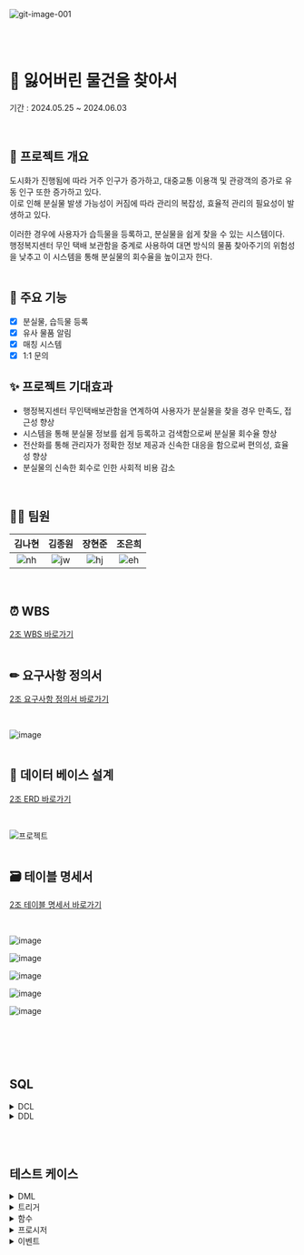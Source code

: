 ![git-image-001](https://github.com/beyond-sw-camp/be08-1st-2go-lofi/assets/82626246/f82e1b48-88e4-40af-882e-afc5e1465fd7)

<br><br>
# 🔎 잃어버린 물건을 찾아서
기간 : 2024.05.25 ~ 2024.06.03

<br>

## 📖 프로젝트 개요
도시화가 진행됨에 따라 거주 인구가 증가하고, 대중교통 이용객 및 관광객의 증가로 유동 인구 또한 증가하고 있다. <br>
이로 인해 분실물 발생 가능성이 커짐에 따라 관리의 복잡성, 효율적 관리의 필요성이 발생하고 있다. <br>

이러한 경우에 사용자가 습득물을 등록하고, 분실물을 쉽게 찾을 수 있는 시스템이다. <br>
행정복지센터 무인 택배 보관함을 중계로 사용하여 대면 방식의 물품 찾아주기의 위험성을 낮추고 이 시스템을 통해 분실물의 회수율을 높이고자 한다. <br>
<br>

## 📌 주요 기능
- [x] 분실물, 습득물 등록
- [x] 유사 물품 알림
- [x] 매칭 시스템
- [x] 1:1 문의 

## ✨ 프로젝트 기대효과
- 행정복지센터 무인택배보관함을 연계하여 사용자가 분실물을 찾을 경우 만족도, 접근성 향상
- 시스템을 통해 분실물 정보를 쉽게 등록하고 검색함으로써 분실물 회수율 향상
- 전산화를 통해 관리자가 정확한 정보 제공과 신속한 대응을 함으로써 편의성, 효율성 향상
- 분실물의 신속한 회수로 인한 사회적 비용 감소

<br>

## 🙋‍♀️ 팀원
|**김나현**|**김종원**|**장현준**|**조은희**|
|:--:|:--:|:--:|:--:|
|![nh](https://github.com/beyond-sw-camp/be08-1st-2team/assets/50538268/03a3cef0-f0f9-43b3-a4e5-923ef03dcf94)|![jw](https://github.com/beyond-sw-camp/be08-1st-2team/assets/50538268/053be393-21bd-4ba1-8670-87cc03fd0efa)|![hj](https://github.com/beyond-sw-camp/be08-1st-2team/assets/50538268/87a81094-5896-409a-bd28-07286394ca15)|![eh](https://github.com/beyond-sw-camp/be08-1st-2team/assets/50538268/782bc8df-6407-42d3-9fdb-e27bcc909252)|

<br>

## ⏰ WBS
[2조 WBS 바로가기](https://docs.google.com/spreadsheets/d/1obRwcAQ55cM4DIk6DChcbbeFNfoHxEs7MsRrZOwzMGg/edit#gid=1981783699)
<br><br>

## ✏ 요구사항 정의서
[2조 요구사항 정의서 바로가기](https://docs.google.com/spreadsheets/d/1obRwcAQ55cM4DIk6DChcbbeFNfoHxEs7MsRrZOwzMGg/edit#gid=0)

<br>

![image](https://github.com/beyond-sw-camp/be08-1st-2go-lofi/assets/82626246/ceb81f56-b9ba-43f6-9bda-49826f43da6c)
<br><br>

## 📝 데이터 베이스 설계
[2조 ERD 바로가기](https://www.erdcloud.com/d/qpyT8r7NFLFYaGqGa)

<br>

![프로젝트](https://github.com/beyond-sw-camp/be08-1st-2go-lofi/assets/82626246/ca7661cf-49f5-471c-b697-b6e3bf80fea9)
<br><br>

## 🗃 테이블 명세서
[2조 테이블 명세서 바로가기](https://docs.google.com/spreadsheets/d/1obRwcAQ55cM4DIk6DChcbbeFNfoHxEs7MsRrZOwzMGg/edit#gid=598624480)

<br>

![image](https://github.com/beyond-sw-camp/be08-1st-2go-lofi/assets/82626246/d264c4e2-fff1-4bd0-a473-93bb2ba9ea92)

![image](https://github.com/beyond-sw-camp/be08-1st-2go-lofi/assets/82626246/fd8dd094-e8ab-42e7-aeef-ebe5dd8328e7)

![image](https://github.com/beyond-sw-camp/be08-1st-2go-lofi/assets/82626246/d6d383c4-6e21-4571-89b0-1712da14b9de)

![image](https://github.com/beyond-sw-camp/be08-1st-2go-lofi/assets/82626246/e0bc38a2-0da7-441e-9610-f11975e38ac3)

![image](https://github.com/beyond-sw-camp/be08-1st-2go-lofi/assets/82626246/a8e3a6c8-a0f8-40e9-adb9-03eed42a6993)

<br>


<br><br>

## SQL

<details>
<summary>DCL</summary>

```sql
GRANT ALL PRIVILEGES ON lostitems.* TO `items`@`%`;
```
</details>

<details>
<summary>DDL</summary>

```sql
CREATE DATABASE lostItems;
CREATE USER `items`@`%` IDENTIFIED BY 'items';

-- 사용자 테이블 (tb_user)
CREATE TABLE tb_user (
    user_no VARCHAR(10),
    user_id VARCHAR(30) UNIQUE,
    user_pw VARCHAR(30) NOT NULL,
    user_mail VARCHAR(30) UNIQUE,
    user_tel VARCHAR(15) NOT NULL,
    user_addr VARCHAR(100) NOT NULL,
    role_no INT,
    ins_date DATE DEFAULT CURDATE(),
    upt_date DATE DEFAULT CURDATE(),
    PRIMARY KEY (user_no),
    FOREIGN KEY (role_no) REFERENCES tb_role(role_no)
);

-- 분실물 테이블(tb_lost_item)
CREATE TABLE tb_lost_item(
    l_item_no VARCHAR(10),
    l_item_name VARCHAR(100) NOT NULL,
    l_item_region VARCHAR(50) NOT NULL,
    l_item_time DATE DEFAULT CURDATE(),
    l_item_des VARCHAR(300),
    user_no VARCHAR(10) NOT NULL,
    category_no INT NOT NULL,
    region_no VARCHAR(10) NOT NULL,
    ins_date DATE DEFAULT CURDATE(),
    upt_date DATE DEFAULT CURDATE(),
    PRIMARY KEY (l_item_no),
    FOREIGN KEY (user_no) REFERENCES tb_user,
    FOREIGN KEY (category_no) REFERENCES tb_category,
    FOREIGN KEY (region_no) REFERENCES tb_region
);

-- 습득물 테이블(tb_found_item)
CREATE TABLE tb_found_item(
    f_item_no VARCHAR(10),
    f_item_name VARCHAR(100) NOT NULL,
    f_item_region VARCHAR(100) NOT NULL,
    f_item_time DATE DEFAULT CURDATE(),
    f_item_des VARCHAR(300),
    user_no VARCHAR(10) NOT NULL,
    category_no INT NOT NULL,
    region_no VARCHAR(10) NOT NULL,
    ins_date DATE DEFAULT CURDATE(),
    upt_date DATE DEFAULT CURDATE(),
    PRIMARY KEY(f_item_no),
    FOREIGN KEY(user_no) REFERENCES tb_user,
    FOREIGN KEY(category_no) REFERENCES tb_category,
    FOREIGN KEY(region_no) REFERENCES tb_region
);

-- 매칭 테이블(tb_match)
CREATE TABLE tb_match (
    match_no VARCHAR(10),
    f_item_no VARCHAR(10) NOT NULL,
    l_item_no VARCHAR(10) NOT NULL,
    match_status BOOLEAN NOT NULL DEFAULT FALSE,
    match_date DATE DEFAULT CURDATE(),
    ins_date DATE DEFAULT CURDATE(),
    upt_date DATE DEFAULT CURDATE(),
    PRIMARY KEY(match_no),
    FOREIGN KEY(f_item_no) REFERENCES tb_found_item(f_item_no)
    DELETE ON CASCADE,
    FOREIGN KEY(l_item_no) REFERENCES tb_lost_item(l_item_no)
    DELETE ON CASCADE
);

-- 게시판 테이블 (tb_board)
CREATE TABLE tb_board (
    board_no VARCHAR(10) PRIMARY KEY,
    board_title VARCHAR(100) NOT NULL,
    board_detail VARCHAR(300) NOT NULL,
    board_type CHAR(1) NOT NULL CHECK (board_type IN ('b','r', 'n')),
    ins_date DATE DEFAULT CURDATE(),
    upt_date DATE DEFAULT CURDATE(),
    up_board_no VARCHAR(10),
    user_no VARCHAR(10) NOT NULL,
    FOREIGN KEY(user_no) REFERENCES tb_user
);

-- 알림 테이블 (tb_notification)
CREATE TABLE tb_notification (
    noti_no VARCHAR(10),
    noti_date DATE DEFAULT CURDATE(),
    detail VARCHAR(300) NOT NULL,
    user_no VARCHAR(10) NOT NULL,
    match_no VARCHAR(10) NOT NULL,
    ins_date DATE DEFAULT CURDATE(),
    upt_date DATE DEFAULT CURDATE(),
    PRIMARY KEY (noti_no),
    FOREIGN KEY (user_no) REFERENCES tb_user(user_no),
    FOREIGN KEY (match_no) REFERENCES tb_match(match_no)
    DELETE ON CASCADE
);

-- 지역 테이블(tb_region)
CREATE TABLE tb_region (
    region_no VARCHAR(10) PRIMARY KEY,
    sido_name VARCHAR(10),
    sigg_name VARCHAR(10),
    emd_name VARCHAR(10),
    li_name VARCHAR(10),
    ranking VARCHAR(5),
    ins_date VARCHAR(10),
    del_date VARCHAR(10),
    prev_region_no VARCHAR(10)
);

-- tb_region 인덱스 추가
CREATE INDEX idx_tb_region
ON tb_region(sido_name, sigg_name, emd_name, li_name);

-- 권한 테이블(tb_role)
CREATE TABLE tb_role (
    role_no INT PRIMARY KEY,
    role_name VARCHAR(10) UNIQUE
);

-- 카테고리 테이블(tb_category)
CREATE TABLE tb_category (
    category_no INT PRIMARY KEY,
    category_name VARCHAR(20) NOT NULL
);

```
</details>

<br><br>

## 테스트 케이스

<details><summary>DML
</summary>

<details><summary>1. 사용자
</summary>

<details><summary>가입
</summary>

```sql
INSERT INTO tb_user
VALUES ('사용자 번호', '사용자 이름', '사용자 아이디', '사용자 비밀번호', '사용자 이메일', '전화번호', '지역', 권한번호, DEFAULT, DEFAULT);
```
</details>
<details><summary>로그인
</summary>

```sql
SELECT `user_id`, `user_pw`
FROM tb_user
WHERE `user_id` = '사용자 아이디' AND `user_pw` = SHA2('사용자 비밀번호', 256);
```
</details>
<details><summary>아이디 찾기
</summary>

```sql
SELECT `user_id`,
        `user_mail`
FROM tb_user
WHERE `user_mail` = '사용자 이메일';
```
</details>

<details><summary>비밀번호 찾기/변경
</summary>

```sql
UPDATE tb_user
SET `user_pw` = SHA2('변경 할 비밀번호', 256)
WHERE `user_pw` = (
	SELECT `user_pw` 
	FROM `tb_user`
	WHERE `user_id` = '사용자 아이디' 
	  AND `user_mail` = '사용자 이메일'
	  AND `user_tel` = '사용자 전화번호');
```
</details>
<details><summary>사용자 정보 조회
</summary>

```sql
SELECT `user_name`, `user_mail`, `user_tel`, `user_addr`
FROM tb_user
WHERE `user_id` = '사용자 아이디' AND `user_pw` = SHA2('사용자 비밀번호', 256);
```
</details>

<details><summary>문의
</summary>

```sql
INSERT INTO tb_board
VALUES ('문의 번호', '제목', '내용',
 'b', DEFAULT, DEFAULT, NULL, '사용자 번호');
```
</details>

<details><summary>탈퇴
</summary>

```sql
DELETE
FROM tb_user
WHERE `user_id` = '사용자 아이디' 
  AND `user_pw` = SHA2('사용자 비밀번호', 256)
  AND `user_email` = '사용자 이메일';
```
</details>
</details>

<details><summary>2. 분실물
</summary>

<details><summary>분실물 등록
</summary>

```sql
INSERT INTO tb_lost_item 
VALUES (GET_NO('분실물 번호'), '분실물 이름', 분실 장소', '분실 시간', '설명',
            분실물 등록일자', '분실물 수정일자', '사용자 번호', '카테고리 번호', '지역 번호');
```
</details>


<details><summary>분실물 검색
</summary>

```sql
SELECT lost.*
FROM tb_lost_item lost
INNER JOIN tb_region region ON lost.region_no = region.region_no
INNER JOIN tb_category cate ON lost.category_no = cate.category_no
WHERE lost.category_no = '카테고리 번호' 
AND lost.category_no = cate.category_no
AND lost.region_no = region.region_no;
```
</details>

<details><summary>분실물 수정
</summary>

```sql
UPDATE tb_lost_item
INNER JOIN tb_user `user` ON lost.user_no = `user`.user_no
SET l_item_name = '수정할 수집품 이름',
     l_item_region = '수정할 수집품 장소',
     l_item_des = '수정할 수집품 설명'
WHERE user_id = '사용자 아이디' AND l_item_no = '분실물 번호';
```
</details>

<details><summary>분실물 삭제
</summary>

```sql
DELETE
FROM tb_lost_item
WHERE l_item_no IN (
    SELECT li.l_item_no
    FROM tb_lost_item li
    LEFT OUTER JOIN tb_match m ON li.l_item_no = m.l_item_no
    WHERE m.match_status = 0
      AND li.l_item_no = '분실물 번호');
```
</details>

<details><summary>나의 분실물 조회
</summary>

```sql
SELECT lost.*
FROM tb_lost_item lost
INNER JOIN tb_user `user` ON lost.user_no = `user`.user_no
WHERE `user`.user_id = '사용자 아이디'
ORDER BY lost.ins_date DESC; 
```
</details>
</details>

<details><summary>3. 습득물
</summary>

<details><summary>습득물 등록
</summary>

```sql
INSERT INTO tb_lost_item
VALUES ('습득물 번호',
            '습득물 이름',
            '습득 장소',
            '습득 시간',
            '설명',
            '습득물 등록일자',
            '습득물 수정일자',
            '사용자 번호',
            '카테고리 번호',
            '지역 번호');
```
</details>


<details><summary>습득물 조회
</summary>

```sql
SELECT f.*
FROM tb_found_item f
INNER JOIN tb_category c ON f.category_no = c.category_no
INNER JOIN tb_region r ON f.region_no = r.region_no
WHERE category_name = '카테고리 이름' OR sido_name = '시도명';
```
</details>

<details><summary>습득물 수정
</summary>

```sql
UPDATE tb_found_item f
INNER JOIN tb_user u ON f.user_no = u.user_no 
SET f_item_name = '수정할 습득물 이름',
     f_item_region = '수정할 습득 장소',
     f_item_des = '수정할 습득물 상세정보내용',
     ins_date = '수정한 날짜';
```
</details>

<details><summary>습득물 삭제
</summary>

```sql
DELETE
FROM tb_found_item
WHERE f_item_no IN (
    SELECT f.f_item_no
    FROM tb_fount_item f
    LEFT OUTER JOIN tb_match m ON f.f_item_no = m.f_item_no
    WHERE m.match_status = 0
      AND fi.f_item_no = '분실물 번호');
```
</details>

<details><summary>나의 습득물 조회
</summary>

```sql
SELECT f.*, user_id
FROM tb_found_item f
INNER JOIN tb_user u ON f.user_no = u.user_no
WHERE user_id = '사용자 아이디';
```
</details>
</details>

</details>

<details><summary>트리거
</summary>

<details><summary>분실물이 등록된 경우 알림 전송 트리거
</summary>
    
```sql
DELIMITER $$
CREATE OR REPLACE TRIGGER trg_match_loit
AFTER INSERT ON tb_lost_item
FOR EACH ROW
BEGIN
    DECLARE f_cnt INT;

    SELECT COUNT(f_item_no) INTO f_cnt
    FROM tb_found_item
    WHERE region_no LIKE CONCAT(SUBSTRING(NEW.region_no, 1, 4), '%')
      AND category_no = NEW.category_no;

    IF f_cnt >= 1 THEN
        INSERT INTO tb_match (match_no, f_item_no, l_item_no)
        SELECT GET_NO('tb_match'),
               f_item_no,
               NEW.l_item_no
        FROM tb_found_item
        WHERE region_no LIKE CONCAT(SUBSTRING(NEW.region_no, 1, 4), '%')
          AND category_no = NEW.category_no;
    END IF;

END$$
DELIMITER ;
```
</details>

<details><summary>습득물이 등록된 경우 알림 전송 트리거
</summary>
    
```sql
DELIMITER $$
CREATE OR REPLACE TRIGGER trg_match_fdit
AFTER INSERT ON tb_found_item
FOR EACH ROW
BEGIN
    DECLARE l_cnt INT;

    SELECT COUNT(l_item_no) INTO l_cnt
    FROM tb_lost_item
    WHERE region_no LIKE CONCAT(SUBSTRING(NEW.region_no, 1, 4), '%')
      AND category_no = NEW.category_no;

    IF l_cnt >= 1 THEN
        INSERT INTO tb_match (match_no, f_item_no, l_item_no)
        SELECT GET_NO('tb_match'),
               NEW.f_item_no,
               l_item_no
        FROM tb_lost_item
        WHERE region_no LIKE CONCAT(SUBSTRING(NEW.region_no, 1, 4), '%')
          AND category_no = NEW.category_no;
    END IF;

END$$
DELIMITER ;
```
</details>
</details>

</details>

<details><summary>함수
</summary>
    
```sql
BEGIN
	DECLARE v_prefix VARCHAR(10);
 	DECLARE v_hypen CHAR(1);
 	DECLARE v_formmater INT;
	DECLARE v_no VARCHAR(30);
	
	-- id 규칙 가져오기
	SELECT PREFIX, hypen_yn, formmater 
	INTO v_prefix, v_hypen, v_formmater
	FROM auto_no
	WHERE TABLE_NAME = tb_name;
	
	-- 가져온 값으로 insert update
	INSERT INTO auto_no_dtl
	(TABLE_NAME, PREFIX, hypen_yn, formmater)
	VALUES
	(tb_name, v_prefix, v_hypen, v_formmater)
	ON DUPLICATE KEY
	UPDATE SEQUENCE = SEQUENCE + 1;
	
	SELECT CONCAT(PREFIX, if(hypen_yn = 'Y', '-', ''), LPAD(SEQUENCE, 8, '0')) INTO v_NO
	FROM auto_no_dtl
	WHERE TABLE_NAME = tb_name
	  AND PREFIX = v_prefix
	  AND hypen_yn = v_hypen
	  AND formmater = v_formmater;

	RETURN v_no;
END
```
</details>

<details><summary>프로시저
</summary>

<details><summary>180일 지난 습득물 삭제 프로시저
</summary>

```sql
DELIMITER $$
CREATE OR REPLACE PROCEDURE delFdProc ()
BEGIN
      INSERT INTO tb_recyclebin(
      rb_no, delete_tpye, f_item_name, f_item_region, f_item_time, f_item_des, f_user_no, f_category_no, f_region_no
      ) SELECT
      GET_NO('tb_recyclebin') , 'PE', A.f_item_name, A.f_item_region, A.f_item_time, A.f_item_des, A.user_no, A.category_no, A.region_no
      FROM tb_found_item A
      LEFT OUTER JOIN
        (SELECT fi.l_item_no
         FROM tb_found_item fi
         LEFT OUTER JOIN tb_match m ON m.f_item_no = li.f_item_no
         WHERE 1=1
           AND m.match_status = TRUE ) B ON B.f_item_no = A.f_item_no
      WHERE 1=1
        AND A.ins_date <= subDATE(CURDATE(), 180)
        AND A.upt_date <= subDATE(CURDATE(), 180)
        AND B.f_item_no IS NULL;

      DELETE A FROM tb_found_item A
      LEFT JOIN (
          SELECT fi.l_item_no
          FROM tb_found_item fi
          LEFT JOIN tb_match m ON m.l_item_no = fi.l_item_no
          WHERE m.match_status = TRUE
      ) B ON B.f_item_no = A.f_item_no
      WHERE A.ins_date <= SUBDATE(CURDATE(), 180)
        AND A.upt_date <= SUBDATE(CURDATE(), 180)
        AND B.f_item_no IS NULL;
END $$
DELIMITER ;
```
</details>


<details><summary>180일 지난 분실물 삭제 프로시저
</summary>

```sql
DELIMITER $$
CREATE OR REPLACE PROCEDURE delLiProc ()
BEGIN
      INSERT INTO tb_recyclebin(
      rb_no, delete_tpye, l_item_name, l_item_region, l_item_time, l_item_des, l_user_no, l_category_no, l_region_no
      ) SELECT
      GET_NO('tb_recyclebin') , 'PE', A.l_item_name, A.l_item_region, A.l_item_time, A.l_item_des, A.user_no, A.category_no, A.region_no
      FROM tb_lost_item A
      LEFT OUTER JOIN
        (SELECT li.l_item_no
         FROM tb_lost_item li
         LEFT OUTER JOIN tb_match m ON m.l_item_no = li.l_item_no
         WHERE 1=1
           AND m.match_status = TRUE ) B ON B.l_item_no = A.l_item_no
      WHERE 1=1
        AND A.ins_date <= subDATE(CURDATE(), 180)
        AND A.upt_date <= subDATE(CURDATE(), 180)
        AND B.l_item_no IS NULL;

      DELETE FROM tb_lost_item A, B
      LEFT OUTER JOIN
        (SELECT li.l_item_no
         FROM tb_lost_item li
         LEFT OUTER JOIN tb_match m ON m.l_item_no = li.l_item_no
         WHERE 1=1
           AND m.match_status = TRUE ) B ON B.l_item_no = A.l_item_no
      WHERE 1=1
        AND A.ins_date <= subDATE(CURDATE(), 180)
        AND A.upt_date <= subDATE(CURDATE(), 180)
        AND B.l_item_no IS NULL;
END $$
DELIMITER ;
```
</details>
</details>

<details><summary>이벤트
</summary>

<details><summary>기간 만료 물품 삭제 이벤트
</summary>

```sql
BEGIN
      CALL delLiProc();
      CALL delFdProc();
END
```
</details>
</details>
<br><br>

